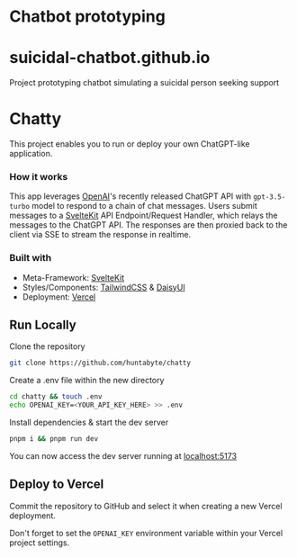 # Chatbot prototyping

# suicidal-chatbot.github.io
Project prototyping chatbot simulating a suicidal person seeking support

# Chatty
This project enables you to run or deploy your own ChatGPT-like application.

### How it works
This app leverages [OpenAI](https://ai.com)'s recently released ChatGPT API with `gpt-3.5-turbo` model to respond to a chain of chat messages. Users submit messages to a [SvelteKit](https://kit.svelte.dev) API Endpoint/Request Handler, which relays the messages to the ChatGPT API. The responses are then proxied back to the client via SSE to stream the response in realtime.

### Built with
- Meta-Framework: [SvelteKit](https://kit.svelte.dev)
- Styles/Components: [TailwindCSS](https://tailwindcss.com) & [DaisyUI](https://daisyui.com)
- Deployment: [Vercel](https://vercel.com)


## Run Locally

Clone the repository
```sh
git clone https://github.com/huntabyte/chatty
```

Create a .env file within the new directory
```sh
cd chatty && touch .env
echo OPENAI_KEY=<YOUR_API_KEY_HERE> >> .env
```

Install dependencies & start the dev server
```sh
pnpm i && pnpm run dev
```

You can now access the dev server running at [localhost:5173](https://localhost:5173)

## Deploy to Vercel

Commit the repository to GitHub and select it when creating a new Vercel deployment.

Don't forget to set the `OPENAI_KEY` environment variable within your Vercel project settings.
